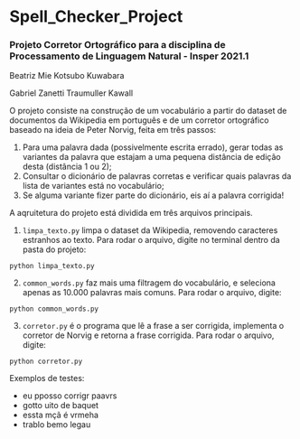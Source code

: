 # Spell_Checker_Project
### Projeto Corretor Ortográfico para a disciplina de Processamento de Linguagem Natural - Insper 2021.1

Beatriz Mie Kotsubo Kuwabara

Gabriel Zanetti Traumuller Kawall

O projeto consiste na construção de um vocabulário a partir do dataset de documentos da Wikipedia em português e de um corretor ortográfico baseado na ideia de Peter Norvig, feita em três passos:
1. Para uma palavra dada (possivelmente escrita errado), gerar todas as variantes da palavra que estajam a uma pequena distância de edição desta (distância 1 ou 2);
2. Consultar o dicionário de palavras corretas e verificar quais palavras da lista de variantes está no vocabulário;
3. Se alguma variante fizer parte do dicionário, eis aí a palavra corrigida!

A aqruitetura do projeto está dividida em três arquivos principais.
1. `limpa_texto.py` limpa o dataset da Wikipedia, removendo caracteres estranhos ao texto. Para rodar o arquivo, digite no terminal dentro da pasta do projeto:
```
python limpa_texto.py
```
2. `common_words.py` faz mais uma filtragem do vocabulário, e seleciona apenas as 10.000 palavras mais comuns. Para rodar o arquivo, digite:
```
python common_words.py
```
3. `corretor.py` é o programa que lê a frase a ser corrigida, implementa o corretor de Norvig e retorna a frase corrigida. Para rodar o arquivo, digite:
```
python corretor.py
```

Exemplos de testes:
- eu pposso corrigr paavrs
- gotto uito de baquet
- essta mçã é vrmeha
- trablo bemo legau